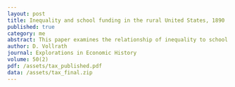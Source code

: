 ```yaml
---
layout: post
title: Inequality and school funding in the rural United States, 1890
published: true
category: me
abstract: This paper examines the relationship of inequality to school funding in counties of the U.S. in 1890. Inequality, measured here on the basis of farm-size distributions, is found to be negatively related to local school property tax revenues across the whole sample of 1345 rural counties. However, further analysis shows that this relationship is not consistent across the sample. In the North, there is a significant negative relationship between inequality and school funding, and this relationship is shown to be consistent with the fact that assessed values of property did not rise linearly with wealth. Across the South, there is no distinct relationship between inequality and school funding. The results also indicate that inequality in the South cannot directly explain the gap in school funding with the North, in the sense that redistributing farms in the South to match the Northern distributions leads to no predicted increase in school funding.
author: D. Vollrath
journal: Explorations in Economic History
volume: 50(2)
pdf: /assets/tax_published.pdf
data: /assets/tax_final.zip
---
```

